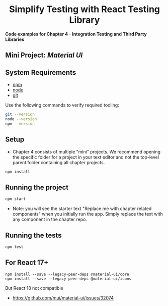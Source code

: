 <div>
  <h1 align="center">Simplify Testing with React Testing Library
  </h1>
  <strong> 
  Code examples for Chapter 4 - Integration Testing and Third Party Libraries
  </strong>
  <h2>Mini Project: <i>Material UI</i></h2>
</div>

## System Requirements

- [npm](https://www.npmjs.com/)
- [node](https://nodejs.org)
- [git](https://git-scm.com/)

Use the following commands to verify required tooling:

```bash
git --version
node --version
npm --version
```

## Setup

- Chapter 4 consists of multiple "mini" projects. We recommend opening the specific folder for a project in your text editor and not the top-level parent folder containing all chapter projects.

```bash
npm install
```

## Running the project

```bash
npm start
```

- Note: you will see the starter text "Replace me with chapter related components" when you initially run the app. Simply replace the text with any component in the chapter repo.

## Running the tests

```bash
npm test
```

## For React 17+ 
```shell
npm install --save --legacy-peer-deps @material-ui/core
npm install --save --legacy-peer-deps @material-ui/icons
```
But React 18 not compatible
* https://github.com/mui/material-ui/issues/32074
